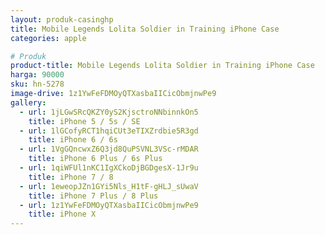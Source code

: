 ```yaml
---
layout: produk-casinghp
title: Mobile Legends Lolita Soldier in Training iPhone Case
categories: apple

# Produk
product-title: Mobile Legends Lolita Soldier in Training iPhone Case
harga: 90000
sku: hn-5278
image-drive: 1z1YwFeFDMOyQTXasbaIICicObmjnwPe9
gallery:
  - url: 1jLGwSRcQKZY0yS2KjsctroNNbinnkOn5
    title: iPhone 5 / 5s / SE
  - url: 1lGCofyRCT1hqiCUt3eTIXZrdbie5R3gd
    title: iPhone 6 / 6s
  - url: 1VgGQncwxZ6Q3jd8QuPSVNL3VSc-rMDAR
    title: iPhone 6 Plus / 6s Plus
  - url: 1qiWFUl1nKC1IgXCkoDjBGDgesX-1Jr9u
    title: iPhone 7 / 8
  - url: 1eweopJZn1GYi5Nls_H1tF-gHLJ_sUwaV
    title: iPhone 7 Plus / 8 Plus
  - url: 1z1YwFeFDMOyQTXasbaIICicObmjnwPe9
    title: iPhone X
---
```

